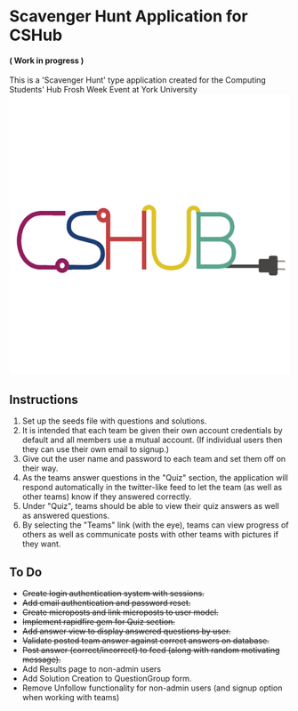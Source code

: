 # Scavenger Hunt Application for CSHub
#### ( Work in progress )
This is a 'Scavenger Hunt' type application created for the Computing Students' Hub Frosh Week Event at York University
![Alt text](https://github.com/phil-a/mod-sample_app/blob/master/app/assets/images/cshub.png)

## Instructions

1. Set up the seeds file with questions and solutions.
2. It is intended that each team be given their own account credentials by default and all members use a mutual account. (If individual users then they can use their own email to signup.)
3. Give out the user name and password to each team and set them off on their way.
4. As the teams answer questions in the "Quiz" section, the application will respond automatically in the twitter-like feed to let the team (as well as other teams) know if they answered correctly.
5. Under "Quiz", teams should be able to view their quiz answers as well as answered questions.
6. By selecting the "Teams" link (with the eye), teams can view progress of others as well as communicate posts with other teams with pictures if they want.

## To Do

* ~~Create login authentication system with sessions.~~
* ~~Add email authentication and password reset.~~
* ~~Create microposts and link microposts to user model.~~
* ~~Implement rapidfire gem for Quiz section.~~
* ~~Add answer view to display answered questions by user.~~
* ~~Validate posted team answer against correct answers on database.~~
* ~~Post answer (correct/incorrect) to feed (along with random motivating message).~~
* Add Results page to non-admin users
* Add Solution Creation to QuestionGroup form.
* Remove Unfollow functionality for non-admin users (and signup option when working with teams)
